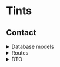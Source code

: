 # Tints
## Contact 

<details>
<summary>Database models</summary>

```
Category
- id: int
- name: string
- translitName: string
```

```
Shade
- id: int
- image: string
```

```
Product
- id: int
- name: string
- category: int
- translitName: string
- description: string
- shade: int
- new: bool
- top: bool
```

```
ProductInfo
- id: int
- product: int
- title: string
- text: string
```

```
SKU
- id: int
- name: string
- product: int
- translitName: string
- vendorCode: string
- oldPrice: float
- price: float
- weight: int
```

```
SKUImage
- id: int
- SKU: int
- image: string
```

```
Review
- id: int
- date: string
- title: string
- url: string
- author: string
- pros: string
- cons: string
```

```
Banner
- id: int
- title: string
- text: string
- backgroundLg: string
- backgroundSm: string
- buttonText: string
- buttonUrl: string
```
</details>

<details>
<summary>Routes</summary>

### Product

`GET /product/all`
[ссылка](http://80.78.246.133:8000/product/all)
```
{
	data: {
		categories: [Category]
	}
}
```


`GET /product/bestsellers`
`GET /product/all`
[ссылка](http://80.78.246.133:8000/product/bestsellers)

```
{
	data: {
		products: [SkuPreview]
	}
}
```

`GET /product/category/<int:categoryId>`
[ссылка](http://80.78.246.133:8000/product/category/1)

```
{
	data: {
		categories: Category
	}
}

```


`GET /shade/all`
[ссылка](http://80.78.246.133:8000/shade/all)
```
{
	data: {
		shades: [Shade]
	}
}

```


`GET /category/all/preview`
[ссылка](http://80.78.246.133:8000/category/all/preview)
``` 
{
	data: {
		categoryPreviews: [CategoryPreview]
	}
}
```


`GET /product/<int:id>`
[ссылка](http://80.78.246.133:8000/product/1)
```
{
	data: {
		product: Product
	}
}
```

### Banner
`GET /banner/all`
[ссылка](http://80.78.246.133:8000/banner/all)
```
{
	data: {
		banners: Banner
	}
}
```

### Review (Отзывы покупателей)
`GET /review/all`
[ссылка](http://80.78.246.133:8000/review/all)
```
{
	data: {
		reviews: [Review]
	}
}
```

### Feedback
`POST /feedback`
[ссылка](http://80.78.246.133:8000/feedback)
```
request: {
    contact: string 
    text: string 
}
```

### Newsletter
`POST /newsletter`
[ссылка](http://80.78.246.133:8000/newsletter)
```
request: {
    email: string
}
```




</details>

<details>
<summary>DTO</summary>

```
Banner
{
    title: string
    text: string
    image: string
    buttonText: string
    buttonUrl: string
}
```

```
CategoryPreview
{
    id: int
    name: string
    translit: string
}
```

```
Category
{
    id: int
    name: string
    translit: string
    sku: [SkuPreview]
}
```

```
SkuPreview
{
    id: int
    productId: int
    categoryId: int
    name: string
    translit: string
    vendorCode: string
    oldPrice: number
    price: number
    image: string
    new: bool 
    top: bool
    shadeId: int
}

```

```
Sku
{
    id: int
    productId: int
    categoryId: int
    name: string
    translit: string
    vendorCode: string
    oldPrice: number
    price: number
    images: [string]
    new: bool 
    top: bool
    shadeId: int
}
```

```
Product
{
    id: int
    categoryId: int
    name: string
    translit: string
    description: string
    info: [Info]
    sku: [Sku]
    related: [SkuPreview]
}
```

```
Info
{
    title: string
    text: string
}
```

```
Shade
{
    id: int
    image: string
    name: string
}
```

```
Review
{
    title: string
    author: string
    url: string
    date: string
    pros: string
    cons: string
}
```

</details>